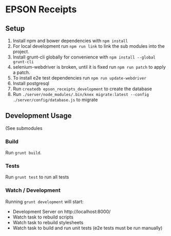 # EPSON Receipts

## Setup

1. Install npm and bower dependencies with `npm install`
2. For local development run `npm run link` to link the sub modules into the project.
3. Install grunt-cli globally for convenience with `npm install --global grunt-cli`
4. selenium-webdriver is broken, until it is fixed run `npm run patch` to apply a patch.
5. To install e2e test dependencies run `npm run update-webdriver`
6. Install postgresql
7. Run `createdb epson_receipts_development` to create the database
8. Run `./server/node_modules/.bin/knex migrate:latest --config ./server/config/database.js` to migrate

## Development Usage

(See submodules

### Build

Run `grunt build`.

### Tests

Run `grunt test` to run all tests

### Watch / Development

Running `grunt development` will start:
- Development Server on http://localhost:8000/
- Watch task to rebuild scripts
- Watch task to rebuild stylesheets
- Watch task to build and run unit tests (e2e tests must be run manually)
